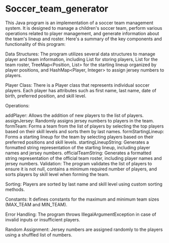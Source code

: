 # Soccer_team_generator
This Java program is an implementation of a soccer team management system. It is designed to manage a children's soccer team, perform various operations related to player management, and generate information about the team's lineup and roster. Here's a summary of the key components and functionality of this program:

Data Structures: The program utilizes several data structures to manage player and team information, including List<Player> for storing players, List<Player> for the team roster, TreeMap<Position, List<Player>> for the starting lineup organized by player positions, and HashMap<Player, Integer> to assign jersey numbers to players.

Player Class: There is a Player class that represents individual soccer players. Each player has attributes such as first name, last name, date of birth, preferred position, and skill level.

Operations:

addPlayer: Allows the addition of new players to the list of players.
assignJersey: Randomly assigns jersey numbers to players in the team.
formTeam: Forms a team from the list of players by selecting the top players based on their skill levels and sorts them by last names.
formStartingLineup: Forms a starting lineup for the team by selecting players based on their preferred positions and skill levels.
startingLineupString: Generates a formatted string representation of the starting lineup, including player names and jersey numbers.
officialTeamString: Generates a formatted string representation of the official team roster, including player names and jersey numbers.
Validation: The program validates the list of players to ensure it is not null, contains a minimum required number of players, and sorts players by skill level when forming the team.

Sorting: Players are sorted by last name and skill level using custom sorting methods.

Constants: It defines constants for the maximum and minimum team sizes (MAX_TEAM and MIN_TEAM).

Error Handling: The program throws IllegalArgumentException in case of invalid inputs or insufficient players.

Random Assignment: Jersey numbers are assigned randomly to the players using a shuffled list of numbers.
